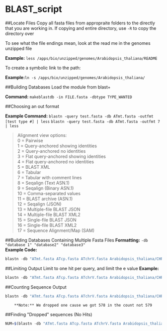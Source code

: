 # BLAST_script


##Locate Files
Copy all fasta files from appropraite folders to the directly that you are working in.
If copying and entire directory, use `-R` to copy the directory over 

To see what the file endings mean, look at the read me in the genomes unzipped file

**Example:** `less /apps/bio/unzipped/genomes/Arabidopsis_thaliana/README`
        
To create a symbolic link to the path: 

**Example:**`ln -s /apps/bio/unzipped/genomes/Arabidopsis_thaliana/`

##Building Databases
Load the module from blast+

**Command:** `makeblastdb -in FILE.fasta -dbtype TYPE_WANTED`

##Choosing an out format

**Example Command:** `blastn -query test.fasta -db ATmt.fasta -outfmt [test type #] | less`
 `blastn -query test.fasta -db ATmt.fasta -outfmt 7 | less`
                 
> Alignment view options:  
> 0 = Pairwise  
> 1 = Query-anchored showing identities  
> 2 = Query-anchored no identities  
> 3 = Flat query-anchored showing identities  
> 4 = Flat query-anchored no identities  
> 5 = BLAST XML  
> 6 = Tabular  
> 7 = Tabular with comment lines  
> 8 = Seqalign (Text ASN.1)  
> 9 = Seqalign (Binary ASN.1)    
> 10 = Comma-separated values  
> 11 = BLAST archive (ASN.1)  
> 12 = Seqalign (JSON)  
> 13 = Multiple-file BLAST JSON  
> 14 = Multiple-file BLAST XML2  
> 15 = Single-file BLAST JSON  
> 16 = Single-file BLAST XML2  
> 17 = Sequence Alignment/Map (SAM)  


##Building Databases Containing Multiple Fasta Files
**Formatting:** `-db "database 1" "database2" "database3"`       
**Example Code:** 
```javascript
blastn -db "ATmt.fasta ATcp.fasta ATchrV.fasta Arabidopsis_thaliana/CHR_I/NC_003070.gbk Arabidopsis_thaliana/CHR_II/NC_003071.gbk Arabidopsis_thaliana/CHR_III/NC_003074.gbk" -query test.fasta -outfmt 7 | less -S
```
##Limiting Output
Limit to one hit per query, and limit the e value
**Example:** 
```javascript
blastn -db "ATmt.fasta ATcp.fasta ATchrV.fasta Arabidopsis_thaliana/CHR_I/NC_003070.gbk Arabidopsis_thaliana/CHR_II/NC_003071.gbk Arabidopsis_thaliana/CHR_III/NC_003074.gbk" -query test.fasta -outfmt 7 -evalue 0.00001 -max_target_seqs 1 | less -S
```
##Counting Sequence Output
 ``` javascript
blastn -db "ATmt.fasta ATcp.fasta ATchrV.fasta Arabidopsis_thaliana/CHR_I/NC_003070.gbk Arabidopsis_thaliana/CHR_II/NC_003071.gbk Arabidopsis_thaliana/CHR_III/NC_003074.gbk" -query test.fasta -outfmt 7 -evalue 0.00001 -max_target-seqs 1| egrep -v '^#'| sed 's/[[:space:]]1_\/home.*NC_[0-9]*[[:space:]]/\tNT\t/'| awk '{print $1,$2}' | sort | uniq | awk '{print $2}' | sort | uniq -c | sort -n > RawCounts.txt
```
        **Note:** We dropped one cause we got 578 in the count not 579
        
##Finding "Dropped" sequences (No Hits)
```javascript
NUM=$(blastn -db "ATmt.fasta ATcp.fasta ATchrV.fasta Arabidopsis_thaliana/CHR_I/NC_003070.gbk Arabidopsis_thaliana/CHR_II/NC_003071.gbk Arabidopsis_thaliana/CHR_III/NC_003074.gbk" -query test.fasta -outfmt 7 -evalue 0.00001 -max_target-seqs 1 | grep -c ' 0 hits ' ) && echo No_hits $NUM >> RawCounts.txt
```
